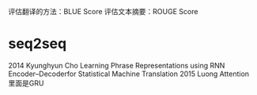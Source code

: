 评估翻译的方法：BLUE Score
评估文本摘要：ROUGE Score

# seq2seq
2014 Kyunghyun Cho  Learning Phrase Representations using RNN Encoder–Decoderfor Statistical Machine Translation
2015 Luong Attention
里面是GRU
